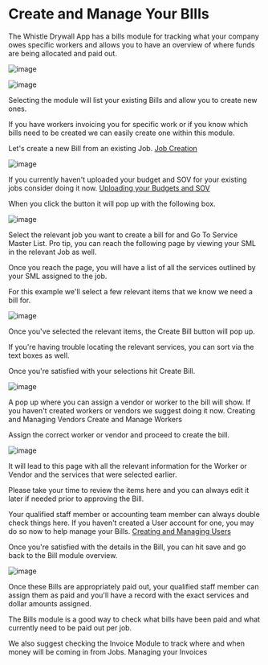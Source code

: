 # Create and Manage Your BIlls
The Whistle Drywall App has a bills module for tracking what your company owes specific workers and allows you to have an overview of where funds are being allocated and paid out.

![image](https://github.com/user-attachments/assets/47c9cbc5-25bd-4f20-85be-8bdb09b866c4)

![image](https://github.com/user-attachments/assets/af1a074e-e824-40c4-b201-513d19e3534f)

Selecting the module will list your existing Bills and allow you to create new ones.

If you have workers invoicing you for specific work or if you know which bills need to be created we can easily create one within this module.

Let's create a new Bill from an existing Job. [Job Creation](https://help.whistledrywallapp.com/jobs/job-creation/)

![image](https://github.com/user-attachments/assets/3e082797-d18b-4954-8cf4-252a0ffca8b7)

If you currently haven't uploaded your budget and SOV for your existing jobs consider doing it now. [Uploading your Budgets and SOV](https://help.whistledrywallapp.com/jobs/uploading-your-budgets-and-sov/)

When you click the button it will pop up with the following box.

![image](https://github.com/user-attachments/assets/ce76fbf6-52eb-4e2e-b82b-844a18a96f00)

Select the relevant job you want to create a bill for and Go To Service Master List. Pro tip, you can reach the following page by viewing your SML in the relevant Job as well.

Once you reach the page, you will have a list of all the services outlined by your SML assigned to the job.

For this example we'll select a few relevant items that we know we need a bill for.

![image](https://github.com/user-attachments/assets/17ea4f6f-8336-42c5-9145-ca0007e30558)

Once you've selected the relevant items, the Create Bill button will pop up.

If you're having trouble locating the relevant services, you can sort via the text boxes as well.

Once you're satisfied with your selections hit Create Bill.

![image](https://github.com/user-attachments/assets/cd95e111-40b0-4810-a4ae-0c7cc42deaac)

A pop up where you can assign a vendor or worker to the bill will show.
If you haven't created workers or vendors we suggest doing it now. Creating and Managing Vendors Create and Manage Workers

Assign the correct worker or vendor and proceed to create the bill.

![image](https://github.com/user-attachments/assets/fad6aa6c-6446-4aaa-b151-020a545b3d78)

It will lead to this page with all the relevant information for the Worker or Vendor and the services that were selected earlier.

Please take your time to review the items here and you can always edit it later if needed prior to approving the Bill.

Your qualified staff member or accounting team member can always double check things here. If you haven't created a User account for one, you may do so now to help manage your Bills.
[Creating and Managing Users](https://help.whistledrywallapp.com/User%20Management/creating-and-managing-users/)

Once you're satisfied with the details in the Bill, you can hit save and go back to the Bill module overview.

![image](https://github.com/user-attachments/assets/c298a54a-28db-48af-a36a-2e013058c0f8)

Once these Bills are appropriately paid out, your qualified staff member can assign them as paid and you'll have a record with the exact services and dollar amounts assigned.

The Bills module is a good way to check what bills have been paid and what currently need to be paid out per job.

We also suggest checking the Invoice Module to track where and when money will be coming in from Jobs. Managing your Invoices
